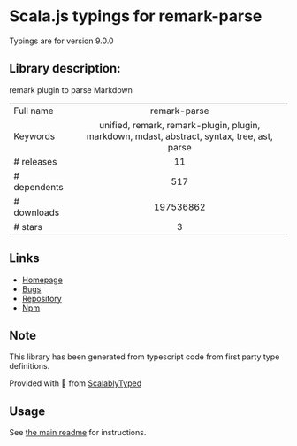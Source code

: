 
# Scala.js typings for remark-parse

Typings are for version 9.0.0

## Library description:
remark plugin to parse Markdown

|                    |                 |
| ------------------ | :-------------: |
| Full name          | remark-parse |
| Keywords           | unified, remark, remark-plugin, plugin, markdown, mdast, abstract, syntax, tree, ast, parse |
| # releases         | 11 |
| # dependents       | 517 |
| # downloads        | 197536862 |
| # stars            | 3 |

## Links
- [Homepage](https://remark.js.org)
- [Bugs](https://github.com/remarkjs/remark/issues)
- [Repository](https://github.com/remarkjs/remark)
- [Npm](https://www.npmjs.com/package/remark-parse)
    


## Note
This library has been generated from typescript code from first party type definitions.

Provided with :purple_heart: from [ScalablyTyped](https://github.com/oyvindberg/ScalablyTyped)

## Usage
See [the main readme](../../readme.md) for instructions.


